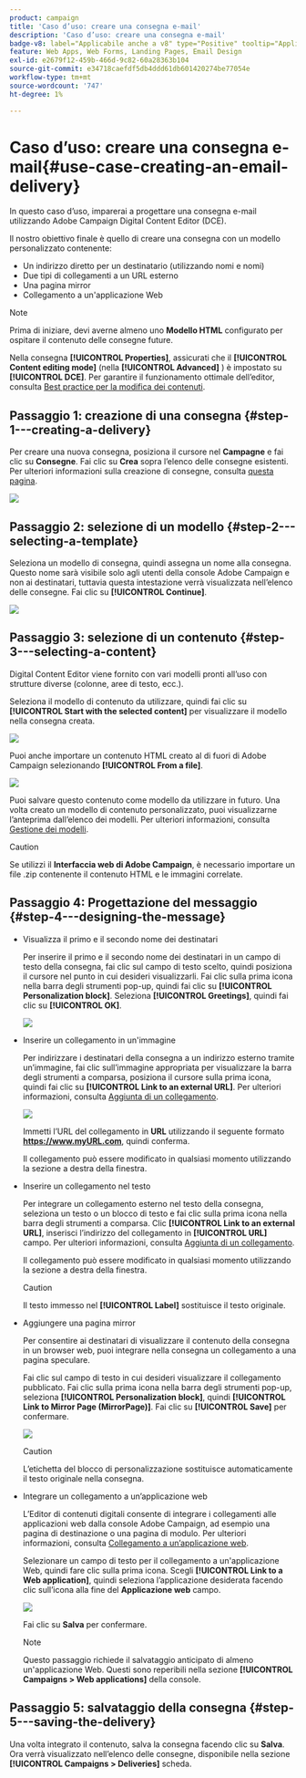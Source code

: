 ```yaml
---
product: campaign
title: 'Caso d’uso: creare una consegna e-mail'
description: 'Caso d’uso: creare una consegna e-mail'
badge-v8: label="Applicabile anche a v8" type="Positive" tooltip="Applicabile anche a Campaign v8"
feature: Web Apps, Web Forms, Landing Pages, Email Design
exl-id: e2679f12-459b-466d-9c82-60a28363b104
source-git-commit: e34718caefdf5db4ddd61db601420274be77054e
workflow-type: tm+mt
source-wordcount: '747'
ht-degree: 1%

---
```


# Caso d’uso: creare una consegna e-mail{#use-case-creating-an-email-delivery}



In questo caso d’uso, imparerai a progettare una consegna e-mail utilizzando Adobe Campaign Digital Content Editor (DCE).

Il nostro obiettivo finale è quello di creare una consegna con un modello personalizzato contenente:

* Un indirizzo diretto per un destinatario (utilizzando nomi e nomi)
* Due tipi di collegamenti a un URL esterno
* Una pagina mirror
* Collegamento a un&#39;applicazione Web

>[!NOTE]
>
>Prima di iniziare, devi averne almeno uno **Modello HTML** configurato per ospitare il contenuto delle consegne future.
>
>Nella consegna **[!UICONTROL Properties]**, assicurati che il **[!UICONTROL Content editing mode]** (nella **[!UICONTROL Advanced]** ) è impostato su **[!UICONTROL DCE]**. Per garantire il funzionamento ottimale dell’editor, consulta [Best practice per la modifica dei contenuti](content-editing-best-practices.md).

## Passaggio 1: creazione di una consegna {#step-1---creating-a-delivery}

Per creare una nuova consegna, posiziona il cursore nel **Campagne** e fai clic su **Consegne**. Fai clic su **Crea** sopra l’elenco delle consegne esistenti. Per ulteriori informazioni sulla creazione di consegne, consulta [questa pagina](../../delivery/using/about-email-channel.md).

![](assets/delivery_step_1.png)

## Passaggio 2: selezione di un modello {#step-2---selecting-a-template}

Seleziona un modello di consegna, quindi assegna un nome alla consegna. Questo nome sarà visibile solo agli utenti della console Adobe Campaign e non ai destinatari, tuttavia questa intestazione verrà visualizzata nell’elenco delle consegne. Fai clic su **[!UICONTROL Continue]**.

![](assets/dce_delivery_model.png)

## Passaggio 3: selezione di un contenuto {#step-3---selecting-a-content}

Digital Content Editor viene fornito con vari modelli pronti all’uso con strutture diverse (colonne, aree di testo, ecc.).

Seleziona il modello di contenuto da utilizzare, quindi fai clic su **[!UICONTROL Start with the selected content]** per visualizzare il modello nella consegna creata.

![](assets/dce_select_model.png)

Puoi anche importare un contenuto HTML creato al di fuori di Adobe Campaign selezionando **[!UICONTROL From a file]**.

![](assets/dce_select_from_file_template.png)

Puoi salvare questo contenuto come modello da utilizzare in futuro. Una volta creato un modello di contenuto personalizzato, puoi visualizzarne l’anteprima dall’elenco dei modelli. Per ulteriori informazioni, consulta [Gestione dei modelli](template-management.md).

>[!CAUTION]
>
>Se utilizzi il **Interfaccia web di Adobe Campaign**, è necessario importare un file .zip contenente il contenuto HTML e le immagini correlate.

## Passaggio 4: Progettazione del messaggio {#step-4---designing-the-message}

* Visualizza il primo e il secondo nome dei destinatari

  Per inserire il primo e il secondo nome dei destinatari in un campo di testo della consegna, fai clic sul campo di testo scelto, quindi posiziona il cursore nel punto in cui desideri visualizzarli. Fai clic sulla prima icona nella barra degli strumenti pop-up, quindi fai clic su **[!UICONTROL Personalization block]**. Seleziona **[!UICONTROL Greetings]**, quindi fai clic su **[!UICONTROL OK]**.

  ![](assets/dce_personalizationblock_greetings.png)

* Inserire un collegamento in un&#39;immagine

  Per indirizzare i destinatari della consegna a un indirizzo esterno tramite un’immagine, fai clic sull’immagine appropriata per visualizzare la barra degli strumenti a comparsa, posiziona il cursore sulla prima icona, quindi fai clic su **[!UICONTROL Link to an external URL]**. Per ulteriori informazioni, consulta [Aggiunta di un collegamento](editing-content.md#adding-a-link).

  ![](assets/dce_externalpage.png)

  Immetti l’URL del collegamento in **URL** utilizzando il seguente formato **https://www.myURL.com**, quindi conferma.

  Il collegamento può essere modificato in qualsiasi momento utilizzando la sezione a destra della finestra.

* Inserire un collegamento nel testo

  Per integrare un collegamento esterno nel testo della consegna, seleziona un testo o un blocco di testo e fai clic sulla prima icona nella barra degli strumenti a comparsa. Clic **[!UICONTROL Link to an external URL]**, inserisci l’indirizzo del collegamento in **[!UICONTROL URL]** campo. Per ulteriori informazioni, consulta [Aggiunta di un collegamento](editing-content.md#adding-a-link).

  Il collegamento può essere modificato in qualsiasi momento utilizzando la sezione a destra della finestra.

  >[!CAUTION]
  >
  >Il testo immesso nel **[!UICONTROL Label]** sostituisce il testo originale.

* Aggiungere una pagina mirror

  Per consentire ai destinatari di visualizzare il contenuto della consegna in un browser web, puoi integrare nella consegna un collegamento a una pagina speculare.

  Fai clic sul campo di testo in cui desideri visualizzare il collegamento pubblicato. Fai clic sulla prima icona nella barra degli strumenti pop-up, seleziona **[!UICONTROL Personalization block]**, quindi **[!UICONTROL Link to Mirror Page (MirrorPage)]**. Fai clic su **[!UICONTROL Save]** per confermare.

  ![](assets/dce_mirrorpage.png)

  >[!CAUTION]
  >
  >L’etichetta del blocco di personalizzazione sostituisce automaticamente il testo originale nella consegna.

* Integrare un collegamento a un’applicazione web

  L’Editor di contenuti digitali consente di integrare i collegamenti alle applicazioni web dalla console Adobe Campaign, ad esempio una pagina di destinazione o una pagina di modulo. Per ulteriori informazioni, consulta [Collegamento a un’applicazione web](editing-content.md#link-to-a-web-application).

  Selezionare un campo di testo per il collegamento a un&#39;applicazione Web, quindi fare clic sulla prima icona. Scegli **[!UICONTROL Link to a Web application]**, quindi seleziona l’applicazione desiderata facendo clic sull’icona alla fine del **Applicazione web** campo.

  ![](assets/dce_webapp.png)

  Fai clic su **Salva** per confermare.

  >[!NOTE]
  >
  >Questo passaggio richiede il salvataggio anticipato di almeno un&#39;applicazione Web. Questi sono reperibili nella sezione **[!UICONTROL Campaigns > Web applications]** della console.

## Passaggio 5: salvataggio della consegna {#step-5---saving-the-delivery}

Una volta integrato il contenuto, salva la consegna facendo clic su **Salva**. Ora verrà visualizzato nell’elenco delle consegne, disponibile nella sezione **[!UICONTROL Campaigns > Deliveries]** scheda.
